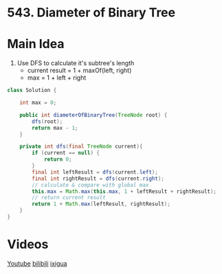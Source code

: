 # 543. Diameter of Binary Tree

# Main Idea

1. Use DFS to calculate it's subtree's length
    - current result = 1 + maxOf(left, right)
    - max = 1 + left + right

```java
class Solution {

    int max = 0;

    public int diameterOfBinaryTree(TreeNode root) {
        dfs(root);
        return max - 1;
    }

    private int dfs(final TreeNode current){
        if (current == null) {
            return 0;
        }
        final int leftResult = dfs(current.left);
        final int rightResult = dfs(current.right);
        // calculate & compare with global max
        this.max = Math.max(this.max, 1 + leftResult + rightResult);
        // return current result
        return 1 + Math.max(leftResult, rightResult);
    }
}
```

# Videos
[Youtube](https://www.youtube.com/watch?v=zMzj8tsXbvI)
[bilibili](https://www.bilibili.com/video/BV1nP4y1t7Df/)
[ixigua](https://www.ixigua.com/i7017753503955157518/)